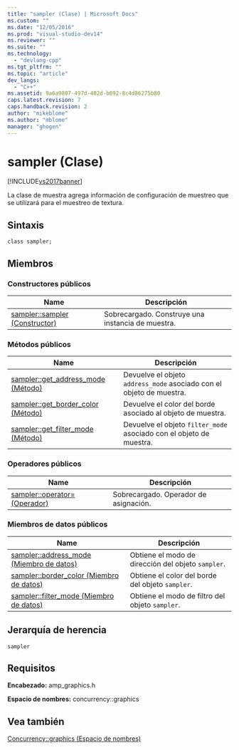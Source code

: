 ```yaml
---
title: "sampler (Clase) | Microsoft Docs"
ms.custom: ""
ms.date: "12/05/2016"
ms.prod: "visual-studio-dev14"
ms.reviewer: ""
ms.suite: ""
ms.technology: 
  - "devlang-cpp"
ms.tgt_pltfrm: ""
ms.topic: "article"
dev_langs: 
  - "C++"
ms.assetid: 9a6a9807-497d-402d-b092-8c4d86275b80
caps.latest.revision: 7
caps.handback.revision: 2
author: "mikeblome"
ms.author: "mblome"
manager: "ghogen"
---
```

# sampler (Clase)
[!INCLUDE[vs2017banner](../../../assembler/inline/includes/vs2017banner.md)]

La clase de muestra agrega información de configuración de muestreo que se utilizará para el muestreo de textura.  
  
## Sintaxis  
  
```  
class sampler;  
```  
  
## Miembros  
  
### Constructores públicos  
  
|Name|Descripción|  
|----------|-----------------|  
|[sampler::sampler \(Constructor\)](../Topic/sampler::sampler%20Constructor.md)|Sobrecargado.  Construye una instancia de muestra.|  
  
### Métodos públicos  
  
|Name|Descripción|  
|----------|-----------------|  
|[sampler::get\_address\_mode \(Método\)](../Topic/sampler::get_address_mode%20Method.md)|Devuelve el objeto `address_mode` asociado con el objeto de muestra.|  
|[sampler::get\_border\_color \(Método\)](../Topic/sampler::get_border_color%20Method.md)|Devuelve el color del borde asociado al objeto de muestra.|  
|[sampler::get\_filter\_mode \(Método\)](../Topic/sampler::get_filter_mode%20Method.md)|Devuelve el objeto `filter_mode` asociado con el objeto de muestra.|  
  
### Operadores públicos  
  
|Name|Descripción|  
|----------|-----------------|  
|[sampler::operator\= \(Operador\)](../Topic/sampler::operator=%20Operator.md)|Sobrecargado.  Operador de asignación.|  
  
### Miembros de datos públicos  
  
|Name|Descripción|  
|----------|-----------------|  
|[sampler::address\_mode \(Miembro de datos\)](../Topic/sampler::address_mode%20Data%20Member.md)|Obtiene el modo de dirección del objeto `sampler`.|  
|[sampler::border\_color \(Miembro de datos\)](../Topic/sampler::border_color%20Data%20Member.md)|Obtiene el color del borde del objeto `sampler`.|  
|[sampler::filter\_mode \(Miembro de datos\)](../Topic/sampler::filter_mode%20Data%20Member.md)|Obtiene el modo de filtro del objeto `sampler`.|  
  
## Jerarquía de herencia  
 `sampler`  
  
## Requisitos  
 **Encabezado:** amp\_graphics.h  
  
 **Espacio de nombres:** concurrency::graphics  
  
## Vea también  
 [Concurrency::graphics \(Espacio de nombres\)](../../../parallel/amp/reference/concurrency-graphics-namespace.md)